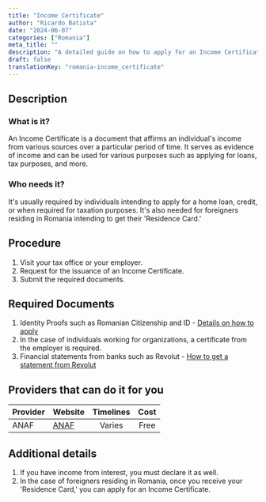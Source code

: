 ```yaml
--- 
title: "Income Certificate" 
author: "Ricardo Batista" 
date: "2024-06-07" 
categories: ["Romania"] 
meta_title: "" 
description: "A detailed guide on how to apply for an Income Certificate in Romania" 
draft: false 
translationKey: "romania-income_certificate"
---
```


## Description
### What is it? 
An Income Certificate is a document that affirms an individual's income from various sources over a particular period of time. It serves as evidence of income and can be used for various purposes such as applying for loans, tax purposes, and more.

### Who needs it? 
It's usually required by individuals intending to apply for a home loan, credit, or when required for taxation purposes. It's also needed for foreigners residing in Romania intending to get their 'Residence Card.'

## Procedure
1. Visit your tax office or your employer.
2. Request for the issuance of an Income Certificate.
3. Submit the required documents.

## Required Documents
1. Identity Proofs such as Romanian Citizenship and ID - [Details on how to apply](http://eudo-citizenship.eu/NationalDB/docs/ROU%20Law%2021-1991%20republished%202010_ENGLISH.pdf)
2. In the case of individuals working for organizations, a certificate from the employer is required.
3. Financial statements from banks such as Revolut - [How to get a statement from Revolut](https://www.revolut.com/help/exploring-revolut/managing-my-account/how-do-i-get-a-statement)

## Providers that can do it for you

| Provider       |     Website     |     Timelines    |       Cost      |
| ---------------| --------------- |  :-------------: | :-------------: |
| ANAF           |  [ANAF](https://www.anaf.ro/ro/) |     Varies      |      Free      |

## Additional details
1. If you have income from interest, you must declare it as well.
2. In the case of foreigners residing in Romania, once you receive your 'Residence Card,' you can apply for an Income Certificate.